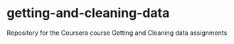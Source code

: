 # getting-and-cleaning-data
Repository for the Coursera course Getting and Cleaning data assignments
